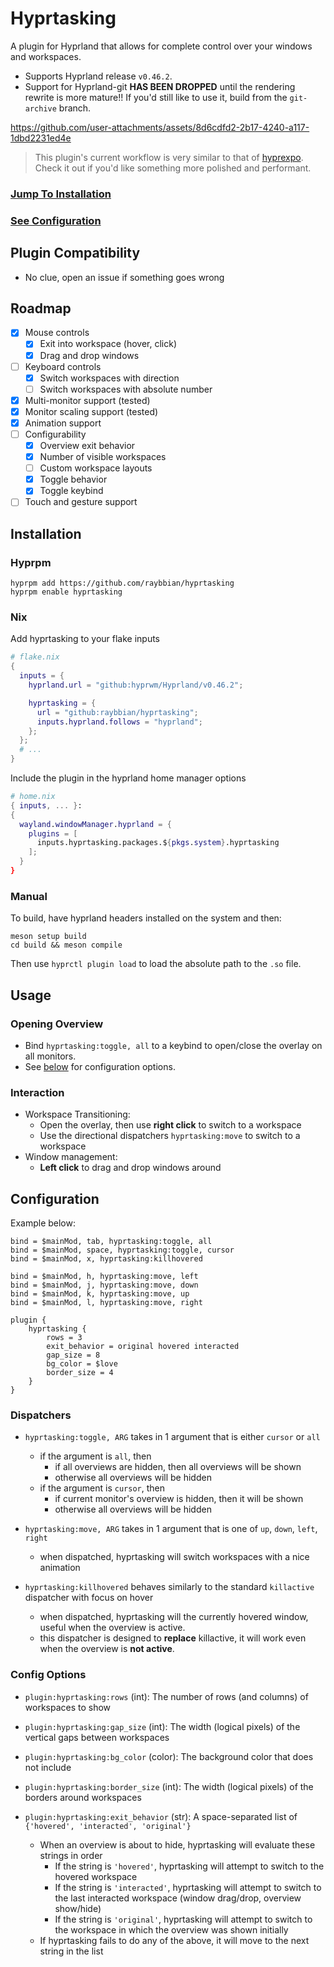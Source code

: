 # Hyprtasking

A plugin for Hyprland that allows for complete control over your windows and workspaces.

- Supports Hyprland release `v0.46.2`.
- Support for Hyprland-git **HAS BEEN DROPPED** until the rendering rewrite is more mature!! If you'd still like to use it, build from the `git-archive` branch.

https://github.com/user-attachments/assets/8d6cdfd2-2b17-4240-a117-1dbd2231ed4e

> This plugin's current workflow is very similar to that of [hyprexpo](https://github.com/hyprwm/hyprland-plugins/tree/main/hyprexpo). Check it out if you'd like something more polished and performant.

### [Jump To Installation](#Installation)

### [See Configuration](#Configuration)

## Plugin Compatibility

- No clue, open an issue if something goes wrong

## Roadmap

- [x] Mouse controls
    - [x] Exit into workspace (hover, click)
    - [x] Drag and drop windows
- [ ] Keyboard controls
    - [x] Switch workspaces with direction
    - [ ] Switch workspaces with absolute number
- [x] Multi-monitor support (tested)
- [x] Monitor scaling support (tested)
- [x] Animation support
- [ ] Configurability
    - [x] Overview exit behavior
    - [x] Number of visible workspaces
    - [ ] Custom workspace layouts
    - [x] Toggle behavior
    - [x] Toggle keybind
- [ ] Touch and gesture support
    
## Installation

### Hyprpm

```
hyprpm add https://github.com/raybbian/hyprtasking
hyprpm enable hyprtasking
```

### Nix

Add hyprtasking to your flake inputs
```nix
# flake.nix
{
  inputs = {
    hyprland.url = "github:hyprwm/Hyprland/v0.46.2";

    hyprtasking = {
      url = "github:raybbian/hyprtasking";
      inputs.hyprland.follows = "hyprland";
    };
  };
  # ...
}

```

Include the plugin in the hyprland home manager options

```nix
# home.nix
{ inputs, ... }:
{
  wayland.windowManager.hyprland = {
    plugins = [
      inputs.hyprtasking.packages.${pkgs.system}.hyprtasking
    ];
  }
}
```

### Manual

To build, have hyprland headers installed on the system and then:

```
meson setup build
cd build && meson compile
```

Then use `hyprctl plugin load` to load the absolute path to the `.so` file.

## Usage

### Opening Overview

- Bind `hyprtasking:toggle, all` to a keybind to open/close the overlay on all monitors. 
- See [below](#Configuration) for configuration options.

### Interaction

- Workspace Transitioning:
    - Open the overlay, then use **right click** to switch to a workspace
    - Use the directional dispatchers `hyprtasking:move` to switch to a workspace
- Window management:
    - **Left click** to drag and drop windows around

## Configuration

Example below:

```
bind = $mainMod, tab, hyprtasking:toggle, all
bind = $mainMod, space, hyprtasking:toggle, cursor
bind = $mainMod, x, hyprtasking:killhovered

bind = $mainMod, h, hyprtasking:move, left
bind = $mainMod, j, hyprtasking:move, down
bind = $mainMod, k, hyprtasking:move, up
bind = $mainMod, l, hyprtasking:move, right

plugin {
    hyprtasking {
        rows = 3
        exit_behavior = original hovered interacted
        gap_size = 8
        bg_color = $love
        border_size = 4
    }
}

```

### Dispatchers

- `hyprtasking:toggle, ARG` takes in 1 argument that is either `cursor` or `all`
    - if the argument is `all`, then
        - if all overviews are hidden, then all overviews will be shown
        - otherwise all overviews will be hidden
    - if the argument is `cursor`, then
        - if current monitor's overview is hidden, then it will be shown
        - otherwise all overviews will be hidden

- `hyprtasking:move, ARG` takes in 1 argument that is one of `up`, `down`, `left`, `right`
    - when dispatched, hyprtasking will switch workspaces with a nice animation

- `hyprtasking:killhovered` behaves similarly to the standard `killactive` dispatcher with focus on hover
    - when dispatched, hyprtasking will the currently hovered window, useful when the overview is active.
    - this dispatcher is designed to **replace** killactive, it will work even when the overview is **not active**.

### Config Options

- `plugin:hyprtasking:rows` (int): The number of rows (and columns) of workspaces to show

- `plugin:hyprtasking:gap_size` (int): The width (logical pixels) of the vertical gaps between workspaces

- `plugin:hyprtasking:bg_color` (color): The background color that does not include 

- `plugin:hyprtasking:border_size` (int): The width (logical pixels) of the borders around workspaces

- `plugin:hyprtasking:exit_behavior` (str): A space-separated list of `{'hovered', 'interacted', 'original'}`
    - When an overview is about to hide, hyprtasking will evaluate these strings in order
        - If the string is `'hovered'`, hyprtasking will attempt to switch to the hovered workspace
        - If the string is `'interacted'`, hyprtasking will attempt to switch to the last interacted workspace (window drag/drop, overview show/hide)
        - If the string is `'original'`, hyprtasking will attempt to switch to the workspace in which the overview was shown initially
    - If hyprtasking fails to do any of the above, it will move to the next string in the list

